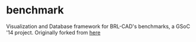 benchmark
=========

Visualization and Database framework for BRL-CAD's benchmarks, a GSoC '14 project. 
Originally forked from [here](bitbucket.org/suryajith/benchmark/)
